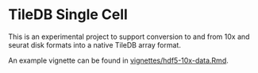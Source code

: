# TileDB Single Cell

This is an experimental project to support conversion to and from 10x and seurat disk formats into a native TileDB array format.

An example vignette can be found in [vignettes/hdf5-10x-data.Rmd](vignettes/hdf5-10x-data.Rmd).
